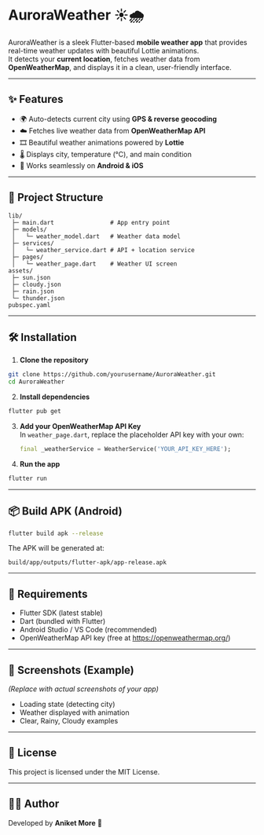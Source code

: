 # AuroraWeather ☀️🌧️

AuroraWeather is a sleek Flutter-based **mobile weather app** that provides real-time weather updates with beautiful Lottie animations.  
It detects your **current location**, fetches weather data from **OpenWeatherMap**, and displays it in a clean, user-friendly interface.

---

## ✨ Features
- 🌍 Auto-detects current city using **GPS & reverse geocoding**
- ☁️ Fetches live weather data from **OpenWeatherMap API**
- 🎞️ Beautiful weather animations powered by **Lottie**
- 🌡️ Displays city, temperature (°C), and main condition
- 📱 Works seamlessly on **Android & iOS**

---

## 📂 Project Structure
```
lib/
 ├─ main.dart                # App entry point
 ├─ models/
 │   └─ weather_model.dart   # Weather data model
 ├─ services/
 │   └─ weather_service.dart # API + location service
 ├─ pages/
 │   └─ weather_page.dart    # Weather UI screen
assets/
 ├─ sun.json
 ├─ cloudy.json
 ├─ rain.json
 └─ thunder.json
pubspec.yaml
```

---

## 🛠️ Installation

1. **Clone the repository**
```bash
git clone https://github.com/yourusername/AuroraWeather.git
cd AuroraWeather
```

2. **Install dependencies**
```bash
flutter pub get
```

3. **Add your OpenWeatherMap API Key**  
   In `weather_page.dart`, replace the placeholder API key with your own:
   ```dart
   final _weatherService = WeatherService('YOUR_API_KEY_HERE');
   ```

4. **Run the app**
```bash
flutter run
```

---

## 📦 Build APK (Android)
```bash
flutter build apk --release
```
The APK will be generated at:
```
build/app/outputs/flutter-apk/app-release.apk
```

---

## 🔑 Requirements
- Flutter SDK (latest stable)
- Dart (bundled with Flutter)
- Android Studio / VS Code (recommended)
- OpenWeatherMap API key (free at https://openweathermap.org/)

---

## 📸 Screenshots (Example)
*(Replace with actual screenshots of your app)*
- Loading state (detecting city)
- Weather displayed with animation
- Clear, Rainy, Cloudy examples

---

## 📜 License
This project is licensed under the MIT License.

---

## 👨‍💻 Author
Developed by **Aniket More** 🚀  
